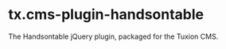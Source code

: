 tx.cms-plugin-handsontable
==========================

The Handsontable jQuery plugin, packaged for the Tuxion CMS.
